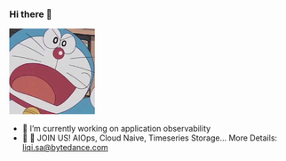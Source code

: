 ### Hi there 👋
 ![1](https://github.com/liqisa/ImagesSupport/blob/master/WechatIMG19535.png) 
 - 🔭 I’m currently working on application observability
 - 🌱 👏 JOIN US! AIOps, Cloud Naive, Timeseries Storage... More Details: liqi.sa@bytedance.com
